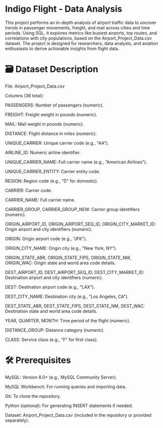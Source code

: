# Indigo Flight - Data Analysis
This project performs an in-depth analysis of airport traffic data to uncover trends in passenger movements, freight, and mail across cities and time periods. Using SQL, it explores metrics like busiest airports, top routes, and correlations with city populations, based on the Airport_Project_Data.csv dataset. The project is designed for researchers, data analysts, and aviation enthusiasts to derive actionable insights from flight data.
# 🗃️ Dataset Description





File: Airport_Project_Data.csv



Columns (36 total):





PASSENGERS: Number of passengers (numeric).



FREIGHT: Freight weight in pounds (numeric).



MAIL: Mail weight in pounds (numeric).



DISTANCE: Flight distance in miles (numeric).



UNIQUE_CARRIER: Unique carrier code (e.g., "AA").



AIRLINE_ID: Numeric airline identifier.



UNIQUE_CARRIER_NAME: Full carrier name (e.g., "American Airlines").



UNIQUE_CARRIER_ENTITY: Carrier entity code.



REGION: Region code (e.g., "D" for domestic).



CARRIER: Carrier code.



CARRIER_NAME: Full carrier name.



CARRIER_GROUP, CARRIER_GROUP_NEW: Carrier group identifiers (numeric).



ORIGIN_AIRPORT_ID, ORIGIN_AIRPORT_SEQ_ID, ORIGIN_CITY_MARKET_ID: Origin airport and city identifiers (numeric).



ORIGIN: Origin airport code (e.g., "JFK").



ORIGIN_CITY_NAME: Origin city (e.g., "New York, NY").



ORIGIN_STATE_ABR, ORIGIN_STATE_FIPS, ORIGIN_STATE_NM, ORIGIN_WAC: Origin state and world area code details.



DEST_AIRPORT_ID, DEST_AIRPORT_SEQ_ID, DEST_CITY_MARKET_ID: Destination airport and city identifiers (numeric).



DEST: Destination airport code (e.g., "LAX").



DEST_CITY_NAME: Destination city (e.g., "Los Angeles, CA").



DEST_STATE_ABR, DEST_STATE_FIPS, DEST_STATE_NM, DEST_WAC: Destination state and world area code details.



YEAR, QUARTER, MONTH: Time period of the flight (numeric).



DISTANCE_GROUP: Distance category (numeric).



CLASS: Service class (e.g., "F" for first class).

# 🛠️ Prerequisites





MySQL: Version 8.0+ (e.g., MySQL Community Server).



MySQL Workbench: For running queries and importing data.



Git: To clone the repository.



Python (optional): For generating INSERT statements if needed.



Dataset: Airport_Project_Data.csv (included in the repository or provided separately).
